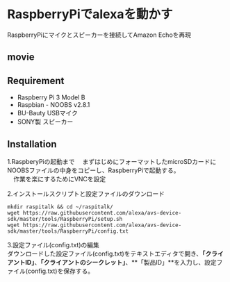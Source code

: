 # RaspberryPiでalexaを動かす
RaspberryPiにマイクとスピーカーを接続してAmazon Echoを再現

## movie


## Requirement
* Raspberry Pi 3 Model B
* Raspbian - NOOBS v2.8.1
* BU-Bauty USBマイク
* SONY製 スピーカー

## Installation
1.RaspberyPiの起動まで
　まずはじめにフォーマットしたmicroSDカードにNOOBSファイルの中身をコピーし、RaspberryPiで起動する。  
　作業を楽にするためにVNCを設定  

2.インストールスクリプトと設定ファイルのダウンロード  

    mkdir raspitalk && cd ~/raspitalk/
    wget https://raw.githubusercontent.com/alexa/avs-device-sdk/master/tools/RaspberryPi/setup.sh
    wget https://raw.githubusercontent.com/alexa/avs-device-sdk/master/tools/RaspberryPi/config.txt

3.設定ファイル(config.txt)の編集  
 ダウンロードした設定ファイル(config.txt)をテキストエディタで開き、**「クライアントID」**、**「クライアントのシークレット」**、**「製品ID」**を入力し、設定ファイル(config.txt)を保存する。






